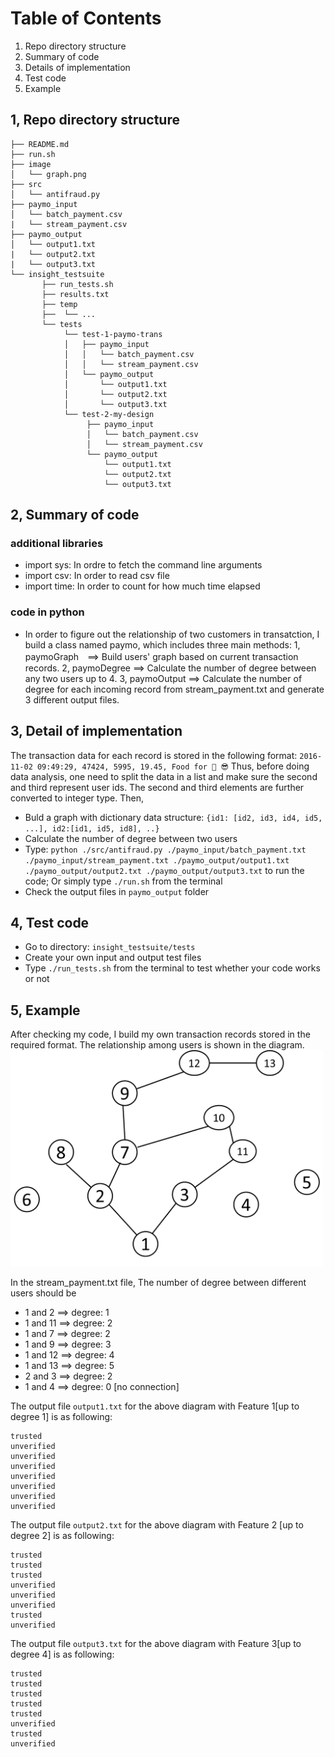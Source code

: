 # Table of Contents

1. Repo directory structure
2. Summary of code 
3. Details of implementation
4. Test code
5. Example

## 1, Repo directory structure


	├── README.md 
	├── run.sh
	├── image
	│  	└── graph.png    
	├── src
	│  	└── antifraud.py
	├── paymo_input
	│   └── batch_payment.csv
	|   └── stream_payment.csv
	├── paymo_output
	│   └── output1.txt
	|   └── output2.txt
	|   └── output3.txt
	└── insight_testsuite
	 	   ├── run_tests.sh
	 	   ├── results.txt
           ├── temp
           ├──  └── ...
		   └── tests
	        	└── test-1-paymo-trans
        		│   ├── paymo_input
        		│   │   └── batch_payment.csv
        		│   │   └── stream_payment.csv
        		│   └── paymo_output
        		│       └── output1.txt
        		│       └── output2.txt
        		│       └── output3.txt
        		└── test-2-my-design
            		 ├── paymo_input
        		     │   └── batch_payment.csv
        		     │   └── stream_payment.csv
        		     └── paymo_output
        		         └── output1.txt
        		         └── output2.txt
        		         └── output3.txt


## 2, Summary of code
### additional libraries
* import sys: In ordre to fetch the command line arguments
* import csv: In order to read csv file
* import time: In order to count for how much time elapsed

### code in python
* In order to figure out the relationship of two customers in transatction, I build a class named paymo, which includes three main methods: 
    1, paymoGraph　==> Build users' graph based on current transaction records. 
    2, paymoDegree ==> Calculate the number of degree between any two users up to 4. 
    3, paymoOutput ==> Calculate the number of degree for each incoming record from stream_payment.txt and generate 3 different output files. 
    
## 3, Detail of implementation
The transaction data for each record is stored in the following format:
    `2016-11-02 09:49:29, 47424, 5995, 19.45, Food for 🌽 😎`
Thus, before doing data analysis, one need to split the data in a list and make sure the second and third represent user ids. The second and third elements are further converted to integer type. Then, 

* Buld a graph with dictionary data structure: `{id1: [id2, id3, id4, id5, ...], id2:[id1, id5, id8], ..}`
* Calculate the number of degree between two users
* Type: `python ./src/antifraud.py ./paymo_input/batch_payment.txt ./paymo_input/stream_payment.txt ./paymo_output/output1.txt ./paymo_output/output2.txt ./paymo_output/output3.txt` to run the code; Or simply type `./run.sh` from the terminal
* Check the output files in `paymo_output` folder

## 4, Test code
* Go to directory: `insight_testsuite/tests`
* Create your own input and output test files
* Type `./run_tests.sh` from the terminal to test whether your code works or not

## 5, Example
After checking my code, I build my own transaction records stored in the required format. The relationship among users is shown in the diagram.
<img src="./image/graph.png" width="500">

In the stream_payment.txt file, The number of degree between different users should be
* 1 and 2 ==> degree: 1
* 1 and 11 ==> degree: 2
* 1 and 7 ==> degree: 2
* 1 and 9 ==> degree: 3
* 1 and 12 ==> degree: 4
* 1 and 13 ==> degree: 5
* 2 and 3 ==> degree: 2
* 1 and 4 ==> degree: 0 [no connection]

The output file `output1.txt` for the above diagram with Feature 1[up to degree 1] is as following: 

    trusted
    unverified 
    unverified 
    unverified 
    unverified 
    unverified 
    unverified 
    unverified 


The output file `output2.txt` for the above diagram with Feature 2 [up to degree 2] is as following: 

    trusted
    trusted
    trusted
    unverified 
    unverified 
    unverified 
    trusted 
    unverified 

    
The output file `output3.txt` for the above diagram with Feature 3[up to degree 4] is as following: 

    trusted
    trusted 
    trusted 
    trusted 
    trusted 
    unverified 
    trusted 
    unverified 
